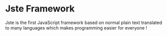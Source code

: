 # Jste Framework

Jste is the first JavaScript framework based on normal plain text translated to many languages which makes programming easier for everyone !
